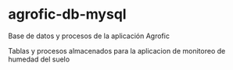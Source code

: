 # agrofic-db-mysql
Base de datos y procesos de la aplicación Agrofic

Tablas y procesos almacenados para la aplicacion de monitoreo de humedad del suelo
